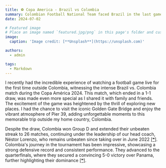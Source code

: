 ```yaml
---
title: ⚽ Copa America - Brazil vs Colombia
summary: Colombian Football National Team faced Brazil in the last game of the first leg for the Copa America at Levi's Stadium in Santa Clara, CA!
date: 2024-07-02

# Featured image
# Place an image named `featured.jpg/png` in this page's folder and customize its options here.
image:
  caption: 'Image credit: [**Unsplash**](https://unsplash.com)'

authors:
  - admin

tags:
  - Markdown
---
```


I recently had the incredible experience of watching a football game live for the first time outside Colombia, witnessing the intense Brazil vs. Colombia match during the Copa América 2024. This match, which ended in a 1-1 draw, was made even more special as I shared it with family and friends. The excitement of the game was heightened by the thrill of exploring new places. I had the chance to visit the iconic Golden Gate Bridge and enjoy the vibrant atmosphere of Pier 39, adding unforgettable moments to this memorable trip outside my home country, Colombia.

Despite the draw, Colombia won Group D and extended their unbeaten streak to 26 matches, continuing under the leadership of our head coach, Néstor Lorenzo, who remains unbeaten since taking over in June 2022 [[❞]](https://www.foxsports.com/stories/soccer/copa-america-2024-daily-recap-colombia-bests-brazil-group-d-despite-draw). Colombia's journey in the tournament has been impressive, showcasing a strong defensive record and consistent performance. They advanced to the quarterfinals, where they secured a convincing 5-0 victory over Panama, further highlighting their dominance [[❞]](https://www.foxsports.com/watch/fmc-fombnjxqglf99h7n).

